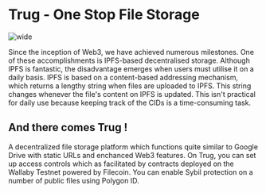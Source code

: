 # Trug - One Stop File Storage
![wide](https://user-images.githubusercontent.com/70228821/202831150-a4cc2a21-8e37-4505-a02a-57366dea2711.png)

Since the inception of Web3, we have achieved numerous milestones. One of these accomplishments is IPFS-based decentralised storage. Although IPFS is fantastic, the disadvantage emerges when users must utilise it on a daily basis. IPFS is based on a content-based addressing mechanism, which returns a lengthy string when files are uploaded to IPFS. This string changes whenever the file's content on IPFS is updated. This isn't practical for daily use because keeping track of the CIDs is a time-consuming task.

## And there comes Trug !

A decentralized file storage platform which functions quite similar to Google Drive with static URLs and enchanced Web3 features. On Trug, you can set up access controls which as facilitated by contracts deployed on the Wallaby Testnet powered by Filecoin. You can enable Sybil protection on a number of public files using Polygon ID. 
